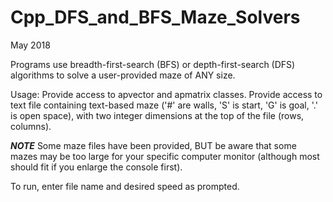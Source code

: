 # Cpp_DFS_and_BFS_Maze_Solvers

May 2018

Programs use breadth-first-search (BFS) or depth-first-search (DFS) algorithms
to solve a user-provided maze of ANY size.

Usage: Provide access to apvector and apmatrix classes. Provide access to
text file containing text-based maze ('#' are walls, 'S' is start,
'G' is goal, '.' is open space), with two integer dimensions at
the top of the file (rows, columns).

***NOTE*** Some maze files have been provided, BUT be aware that
some mazes may be too large for your specific computer monitor
(although most should fit if you enlarge the console first).

To run, enter file name and desired speed as prompted.
